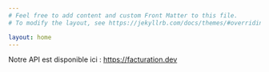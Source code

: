 ```yaml
---
# Feel free to add content and custom Front Matter to this file.
# To modify the layout, see https://jekyllrb.com/docs/themes/#overriding-theme-defaults

layout: home
---
```

Notre API est disponible ici : <a href="https://facturation.dev">https://facturation.dev</a>